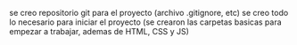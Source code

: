 se creo repositorio git para el proyecto (archivo .gitignore, etc)
se creo todo lo necesario para iniciar el proyecto (se crearon las carpetas basicas para empezar a trabajar, ademas de HTML, CSS y JS)
